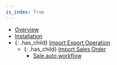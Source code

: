 ```yaml
---
is_index: True
---
```


- [Overview](overview/1-overview.md)
- [Installation](installation/2-installation.md)
- {: .has_child} [Import Export Operation](import-export-operations/4-import-export-operations.md)
  - {: .has_child} [Import Sales Order](import-export-operations/4-9-import-sale-order.md)
    - [Sale auto workflow](import-export-operations/4-9-1-sales-auto-workflow.md)